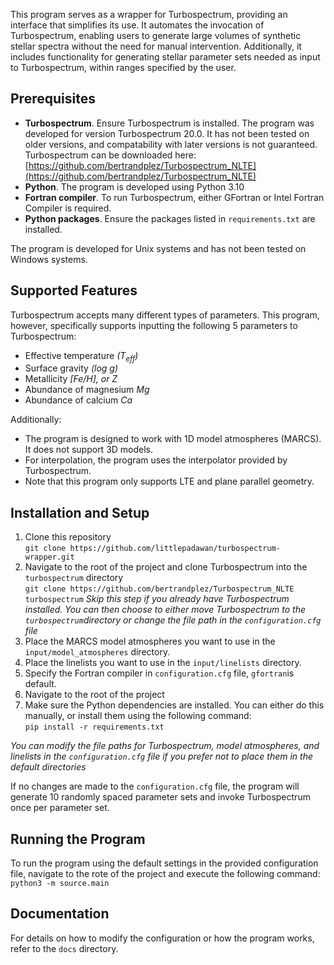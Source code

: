 This program serves as a wrapper for Turbospectrum, providing an interface that simplifies its use. It automates the invocation of Turbospectrum, enabling users to generate large volumes of synthetic stellar spectra without the need for manual intervention. Additionally, it includes functionality for generating stellar parameter sets needed as input to Turbospectrum, within ranges specified by the user. 

## Prerequisites
- **Turbospectrum**. Ensure Turbospectrum is installed. The program was developed for version Turbospectrum 20.0. It has not been tested on older versions, and compatability with later versions is not guaranteed. Turbospectrum can be downloaded here: [https://github.com/bertrandplez/Turbospectrum_NLTE](https://github.com/bertrandplez/Turbospectrum_NLTE)
- **Python**. The program is developed using Python 3.10
- **Fortran compiler**. To run Turbospectrum, either GFortran or Intel Fortran Compiler is required.
- **Python packages**. Ensure the packages listed in `requirements.txt` are installed.

The program is developed for Unix systems and has not been tested on Windows systems. 

## Supported Features
Turbospectrum accepts many different types of parameters. This program, however, specifically supports inputting the following 5 parameters to Turbospectrum:
- Effective temperature *(T<sub>eff</sub>)*
- Surface gravity *(log g)*
- Metallicity *\[Fe/H], or Z*
- Abundance of magnesium *Mg*
- Abundance of calcium *Ca*

Additionally:
- The program is designed to work with 1D model atmospheres (MARCS). It does not support 3D models.
- For interpolation, the program uses the interpolator provided by Turbospectrum.
- Note that this program only supports LTE and plane parallel geometry.

## Installation and Setup
1. Clone this repository <br>
`git clone https://github.com/littlepadawan/turbospectrum-wrapper.git`
2. Navigate to the root of the project and clone Turbospectrum into the `turbospectrum` directory<br>
`git clone https://github.com/bertrandplez/Turbospectrum_NLTE turbospectrum`
*Skip this step if you already have Turbospectrum installed. You can then choose to either move Turbospectrum to the `turbospectrum`directory or change the file path in the `configuration.cfg` file*
3. Place the MARCS model atmospheres you want to use in the `input/model_atmospheres` directory.
4. Place the linelists you want to use in the `input/linelists` directory.
5. Specify the Fortran compiler in `configuration.cfg` file, `gfortran`is default.
6. Navigate to the root of the project
7. Make sure the Python dependencies are installed. You can either do this manually, or install them using the following command: <br>
`pip install -r requirements.txt`

*You can modify the file paths for Turbospectrum, model atmospheres, and linelists in the `configuration.cfg` file if you prefer not to place them in the default directories*

If no changes are made to the `configuration.cfg` file, the program will generate 10 randomly spaced parameter sets and invoke Turbospectrum once per parameter set.

## Running the Program
To run the program using the default settings in the provided configuration file, navigate to the rote of the project and execute the following command: <br>
`python3 -m source.main`

## Documentation
For details on how to modify the configuration or how the program works, refer to the `docs` directory.
